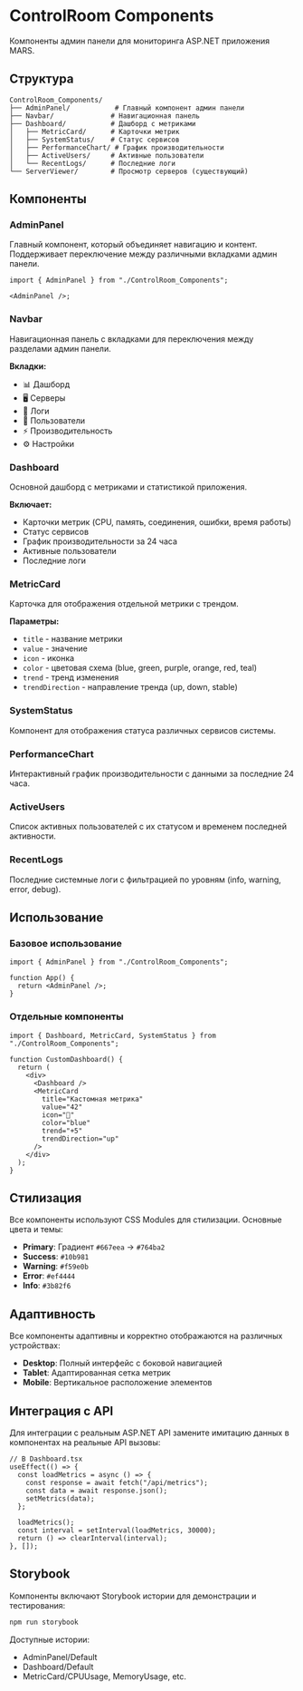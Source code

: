 # ControlRoom Components

Компоненты админ панели для мониторинга ASP.NET приложения MARS.

## Структура

```
ControlRoom_Components/
├── AdminPanel/           # Главный компонент админ панели
├── Navbar/              # Навигационная панель
├── Dashboard/           # Дашборд с метриками
│   ├── MetricCard/      # Карточки метрик
│   ├── SystemStatus/    # Статус сервисов
│   ├── PerformanceChart/ # График производительности
│   ├── ActiveUsers/     # Активные пользователи
│   └── RecentLogs/      # Последние логи
└── ServerViewer/        # Просмотр серверов (существующий)
```

## Компоненты

### AdminPanel

Главный компонент, который объединяет навигацию и контент. Поддерживает переключение между различными вкладками админ панели.

```tsx
import { AdminPanel } from "./ControlRoom_Components";

<AdminPanel />;
```

### Navbar

Навигационная панель с вкладками для переключения между разделами админ панели.

**Вкладки:**

- 📊 Дашборд
- 🖥️ Серверы
- 📝 Логи
- 👥 Пользователи
- ⚡ Производительность
- ⚙️ Настройки

### Dashboard

Основной дашборд с метриками и статистикой приложения.

**Включает:**

- Карточки метрик (CPU, память, соединения, ошибки, время работы)
- Статус сервисов
- График производительности за 24 часа
- Активные пользователи
- Последние логи

### MetricCard

Карточка для отображения отдельной метрики с трендом.

**Параметры:**

- `title` - название метрики
- `value` - значение
- `icon` - иконка
- `color` - цветовая схема (blue, green, purple, orange, red, teal)
- `trend` - тренд изменения
- `trendDirection` - направление тренда (up, down, stable)

### SystemStatus

Компонент для отображения статуса различных сервисов системы.

### PerformanceChart

Интерактивный график производительности с данными за последние 24 часа.

### ActiveUsers

Список активных пользователей с их статусом и временем последней активности.

### RecentLogs

Последние системные логи с фильтрацией по уровням (info, warning, error, debug).

## Использование

### Базовое использование

```tsx
import { AdminPanel } from "./ControlRoom_Components";

function App() {
  return <AdminPanel />;
}
```

### Отдельные компоненты

```tsx
import { Dashboard, MetricCard, SystemStatus } from "./ControlRoom_Components";

function CustomDashboard() {
  return (
    <div>
      <Dashboard />
      <MetricCard
        title="Кастомная метрика"
        value="42"
        icon="🎯"
        color="blue"
        trend="+5"
        trendDirection="up"
      />
    </div>
  );
}
```

## Стилизация

Все компоненты используют CSS Modules для стилизации. Основные цвета и темы:

- **Primary**: Градиент `#667eea` → `#764ba2`
- **Success**: `#10b981`
- **Warning**: `#f59e0b`
- **Error**: `#ef4444`
- **Info**: `#3b82f6`

## Адаптивность

Все компоненты адаптивны и корректно отображаются на различных устройствах:

- **Desktop**: Полный интерфейс с боковой навигацией
- **Tablet**: Адаптированная сетка метрик
- **Mobile**: Вертикальное расположение элементов

## Интеграция с API

Для интеграции с реальным ASP.NET API замените имитацию данных в компонентах на реальные API вызовы:

```tsx
// В Dashboard.tsx
useEffect(() => {
  const loadMetrics = async () => {
    const response = await fetch("/api/metrics");
    const data = await response.json();
    setMetrics(data);
  };

  loadMetrics();
  const interval = setInterval(loadMetrics, 30000);
  return () => clearInterval(interval);
}, []);
```

## Storybook

Компоненты включают Storybook истории для демонстрации и тестирования:

```bash
npm run storybook
```

Доступные истории:

- AdminPanel/Default
- Dashboard/Default
- MetricCard/CPUUsage, MemoryUsage, etc.
